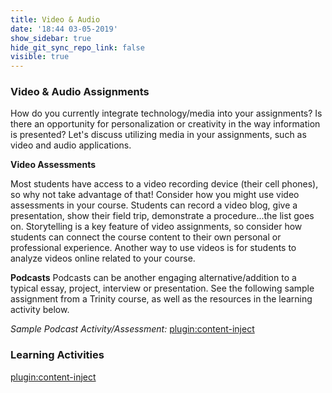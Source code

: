 ```yaml
---
title: Video & Audio
date: '18:44 03-05-2019'
show_sidebar: true
hide_git_sync_repo_link: false
visible: true
---
```


### Video & Audio Assignments

How do you currently integrate technology/media into your assignments?  Is there an opportunity for personalization or creativity in the way information is presented?  Let's discuss utilizing media in your assignments, such as video and audio applications.

**Video Assessments**

Most students have access to a video recording device (their cell phones), so why not take advantage of that! Consider how you might use video assessments in your course. Students can record a video blog, give a presentation, show their field trip, demonstrate a procedure...the list goes on. Storytelling is a key feature of video assignments, so consider how students can connect the course content to their own personal or professional experience. Another way to use videos is for students to analyze videos online related to your course.

**Podcasts**
Podcasts can be another engaging alternative/addition to a typical essay, project, interview or presentation.  See the following sample assignment from a Trinity course, as well as the resources in the learning activity below.

*Sample Podcast Activity/Assessment:*
[plugin:content-inject](../../_4-activity)

### Learning Activities
[plugin:content-inject](../../_3-9)
